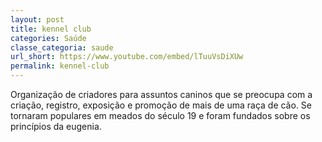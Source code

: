 ```yaml
---
layout: post
title: kennel club
categories: Saúde
classe_categoria: saude
url_short: https://www.youtube.com/embed/lTuuVsDiXUw
permalink: kennel-club
---
```

Organização de criadores para assuntos caninos que se preocupa com a criação, registro, exposição e promoção de mais de uma raça de cão. Se tornaram populares em meados do século 19 e foram fundados sobre os princípios da eugenia.
